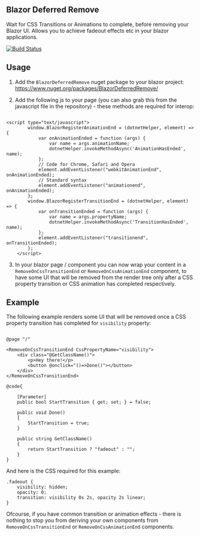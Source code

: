 ## Blazor Deferred Remove

Wait for CSS Transitions or Animations to complete, before removing your Blazor UI.
Allows you to achieve fadeout effects etc in your blazor applications.

[![Build Status](https://dev.azure.com/darrelltunnell/Public%20Projects/_apis/build/status/dazinator.BlazorDeferredRemove?branchName=master)](https://dev.azure.com/darrelltunnell/Public%20Projects/_build/latest?definitionId=8&branchName=master)

## Usage

1. Add the `BlazorDeferredRemove` nuget package to your blazor project: https://www.nuget.org/packages/BlazorDeferredRemove/

2. Add the following js to your page (you can also grab this from the javascript file in the repository) - these methods are required for interop:

```

<script type="text/javascript">
        window.BlazorRegisterAnimationEnd = (dotnetHelper, element) => {
            var onAnimationEnded = function (args) {
                var name = args.animationName;
                dotnetHelper.invokeMethodAsync('AnimationHasEnded', name);
            };
            // Code for Chrome, Safari and Opera
            element.addEventListener("webkitAnimationEnd", onAnimationEnded);
            // Standard syntax
            element.addEventListener("animationend", onAnimationEnded);
        };
        window.BlazorRegisterTransitionEnd = (dotnetHelper, element) => {
            var onTransitionEnded = function (args) {
                var name = args.propertyName;
                dotnetHelper.invokeMethodAsync('TransitionHasEnded', name);
            };
            element.addEventListener("transitionend", onTransitionEnded);
        };
    </script>

```

3. In your blazor page / component you can now wrap your content in a `RemoveOnCssTransitionEnd` or `RemoveOnCssAnimationEnd` component, to have some UI that will be removed from the render tree only after a CSS property transition or CSS animation has completed respectively.

## Example

The following example renders some UI that will be removed once a CSS property transition has completed for `visibility` property:

```

@page "/"

<RemoveOnCssTransitionEnd CssPropertyName="visibility">
    <div class="@GetClassName()">
        <p>Hey there!</p>
        <button @onclick="()=>Done()"></button>
    </div>
</RemoveOnCssTransitionEnd>

@code{

    [Parameter]
    public bool StartTransition { get; set; } = false;

    public void Done()
    {
        StartTransition = true;
    }

    public string GetClassName()
    {
        return StartTransition ? "fadeout" : "";
    }
}

```

And here is the CSS required for this example:

```
.fadeout {
    visibility: hidden;
    opacity: 0;
    transition: visibility 0s 2s, opacity 2s linear;
}

```

Ofcourse, if you have common transition or animation effects - there is nothing to stop you from deriving your own components from `RemoveOnCssTransitionEnd` or `RemoveOnCssAnimationEnd` components.
